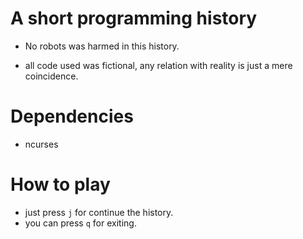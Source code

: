 # A short programming history

* No robots was harmed in this history.

* all code used was fictional, any relation with reality is just a mere
coincidence.

# Dependencies

* ncurses

# How to play

* just press `j` for continue the history.
* you can press `q` for exiting.
